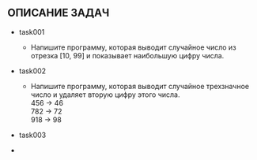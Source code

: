 ## ОПИСАНИЕ ЗАДАЧ
- task001
    + Напишите программу, которая выводит случайное число из отрезка [10, 99] и показывает наибольшую цифру числа.

- task002
    + Напишите программу, которая выводит случайное трехзначное число и удаляет вторую цифру этого числа.  
456 -> 46  
782 -> 72  
918 -> 98

- task003
 + 